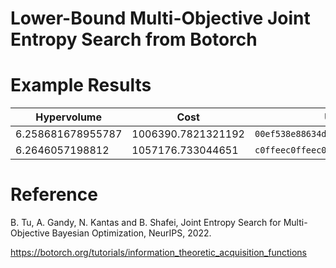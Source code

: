 # Lower-Bound Multi-Objective Joint Entropy Search from Botorch 

# Example Results

| Hypervolume | Cost | UUID | 
| ---- | ----  | ---- |
| 6.258681678955787 | 1006390.7821321192 | `00ef538e88634ddd9810d034b748c24d` |
| 6.2646057198812   | 1057176.733044651  | `c0ffeec0ffeec0ffeec0ffeec0ffeeee` |

# Reference

B. Tu, A. Gandy, N. Kantas and B. Shafei, Joint Entropy Search for Multi-Objective Bayesian Optimization, NeurIPS, 2022.

https://botorch.org/tutorials/information_theoretic_acquisition_functions